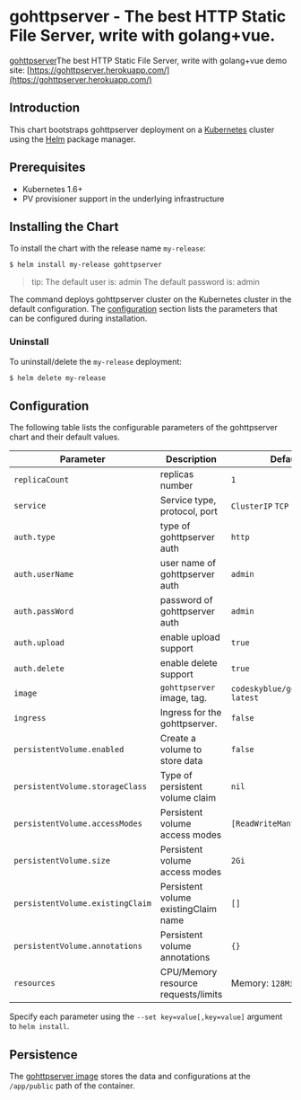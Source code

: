 # gohttpserver - The best HTTP Static File Server, write with golang+vue.

[gohttpserver](https://github.com/codeskyblue/gohttpserver)The best HTTP Static File Server, write with golang+vue demo site: [https://gohttpserver.herokuapp.com/](https://gohttpserver.herokuapp.com/)

## Introduction

This chart bootstraps gohttpserver deployment on a [Kubernetes](http://kubernetes.io) cluster using the [Helm](https://helm.sh) package manager.

## Prerequisites

- Kubernetes 1.6+
- PV provisioner support in the underlying infrastructure

## Installing the Chart

To install the chart with the release name `my-release`:

```bash
$ helm install my-release gohttpserver
```

>tip:
>The default user is: admin
>The default password is: admin

The command deploys gohttpserver cluster on the Kubernetes cluster in the default configuration. The [configuration](#configuration) section lists the parameters that can be configured during installation.

### Uninstall

To uninstall/delete the `my-release` deployment:

```bash
$ helm delete my-release
```

## Configuration

The following table lists the configurable parameters of the gohttpserver chart and their default values.

| Parameter                  | Description                         | Default                                |
| -----------------------    | ----------------------------------- | -------------------------------------- |
| `replicaCount`             | replicas number                     | `1`                                    |
| `service`                  | Service type, protocol, port        | `ClusterIP` `TCP` 8000                 |
| `auth.type`                | type of gohttpserver auth           | `http`                                 |
| `auth.userName`            | user name of gohttpserver auth      | `admin`                                |
| `auth.passWord`            | password of gohttpserver auth       | `admin`                                |
| `auth.upload`              | enable upload support               | `true`                                 |
| `auth.delete`              | enable delete support               | `true`                                 |
| `image`                    | `gohttpserver` image, tag.          | `codeskyblue/gohttpserver` `latest`    |
| `ingress`                  | Ingress for the gohttpserver.       | `false`                                |
| `persistentVolume.enabled` | Create a volume to store data       | `false`                                |
| `persistentVolume.storageClass` | Type of persistent volume claim     | `nil`                             |
| `persistentVolume.accessModes`  | Persistent volume access modes      | `[ReadWriteMany]`                 |
| `persistentVolume.size`         | Persistent volume access modes      | `2Gi`                             |
| `persistentVolume.existingClaim`| Persistent volume existingClaim name| `[]`                              |
| `persistentVolume.annotations`  | Persistent volume annotations       | `{}`                              |
| `resources`                | CPU/Memory resource requests/limits | Memory: `128Mi`, CPU: `100m`           |

Specify each parameter using the `--set key=value[,key=value]` argument to `helm install`.

## Persistence

The [gohttpserver image](https://hub.docker.com/r/codeskyblue/gohttpserver) stores the data and configurations at the `/app/public` path of the container.

